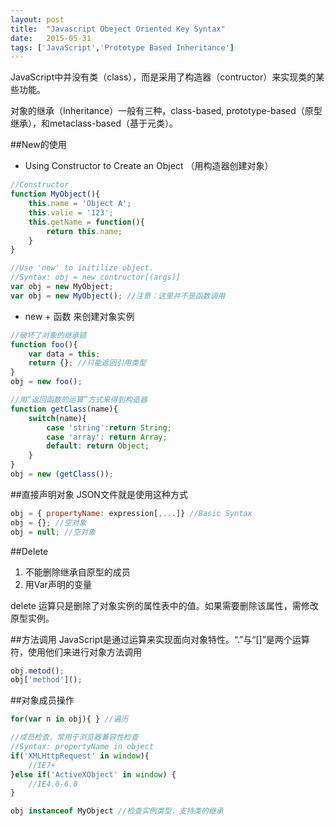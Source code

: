 ```yaml
---
layout: post
title:  "Javascript Obeject Oriented Key Syntax"
date:   2015-05-31
tags: ['JavaScript','Prototype Based Inheritance']
---
```

JavaScript中并没有类（class），而是采用了构造器（contructor）来实现类的某些功能。

对象的继承（Inheritance）一般有三种，class-based, prototype-based（原型继承），和metaclass-based（基于元类）。

##New的使用
* Using Constructor to Create an Object （用构造器创建对象）  

```javascript
//Constructor
function MyObject(){
	this.name = 'Object A';
	this.valie = '123';
	this.getName = function(){
		return this.name;
	}
}

//Use 'new' to initilize object.
//Syntax: obj = new contructor[(args)]
var obj = new MyObject;
var obj = new MyObject(); //注意：这里并不是函数调用
```

* new + 函数 来创建对象实例

```javascript
//破坏了对象的继承链
function foo(){
	var data = this;
	return {}; //只能返回引用类型
}
obj = new foo();

//用“返回函数的运算”方式来得到构造器
function getClass(name){
	switch(name){
		case 'string':return String;
		case 'array': return Array;
		default: return Object;
	}	
}
obj = new (getClass());
```
##直接声明对象
JSON文件就是使用这种方式

```javascript
obj = { propertyName: expression[,...]} //Basic Syntax
obj = {}; //空对象
obj = null; //空对象 
```
##Delete

1. 不能删除继承自原型的成员
2. 用Var声明的变量

delete 运算只是删除了对象实例的属性表中的值。如果需要删除该属性，需修改原型实例。

##方法调用
JavaScript是通过运算来实现面向对象特性。“.”与“[]”是两个运算符，使用他们来进行对象方法调用

```javascript
obj.metod();
obj['method']();
```
##对象成员操作
```javascript
for(var n in obj){ } //遍历

//成员检查，常用于浏览器兼容性检查
//Syntax: propertyName in object 
if('XMLHttpRequest' in window){
	//IE7+
}else if('ActiveXObject' in window) {
	//IE4.0-6.0
}

obj instanceof MyObject //检查实例类型，支持类的继承
```
